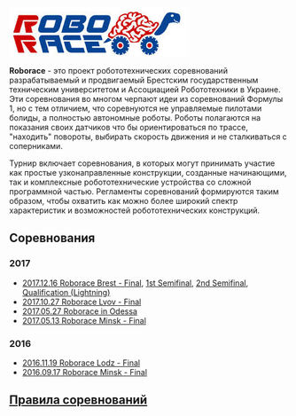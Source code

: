 
![Roborace](/img/roborace-logo.png)


**Roborace** - это проект робототехнических соревнований разрабатываемый и продвигаемый Брестским государственным техническим университетом и Ассоциацией Робототехники в Украине. Эти соревнования во многом черпают идеи из соревнований Формулы 1, но с тем отличием, что соревнуются не управляемые пилотами болиды, а полностью автономные роботы. Роботы полагаются на показания своих датчиков что бы ориентироваться по трассе, "находить" повороты, выбирать скорость движения и не сталкиваться с соперниками.

Турнир включает соревнования, в которых могут принимать участие как простые узконаправленные конструкции, созданные начинающими, так и комплексные робототехнические устройства со сложной программной частью. Регламенты соревнований формируются таким образом, чтобы охватить как можно более широкий спектр характеристик и возможностей робототехнических конструкций.



## Соревнования
### 2017
* [2017.12.16 Roborace Brest - Final](https://www.youtube.com/watch?v=qxQjyefcZLk), [1st Semifinal](https://www.youtube.com/watch?v=_-QPGzcMx8I), [2nd Semifinal](https://www.youtube.com/watch?v=vL0uEYWCCm0), [Qualification (Lightning)](https://www.youtube.com/watch?v=qHxls-PQzGk)
* [2017.10.27 Roborace Lvov - Final](https://www.youtube.com/watch?v=CQYVyRDg1t4)
* [2017.05.27 Roborace in Odessa](https://www.youtube.com/watch?v=oeiFfief-SE)
* [2017.05.13 Roborace Minsk - Final](https://www.youtube.com/watch?v=p4TA3dqyDOE)

### 2016
* [2016.11.19 Roborace Lodz - Final](https://www.youtube.com/watch?v=AVTrLPimuZ8)
* [2016.09.17 Roborace Minsk - Final](https://www.youtube.com/watch?v=FEcny0drUco)

## [Правила соревнований](https://github.com/roborace-org/roborace-regulations)
